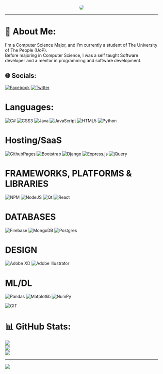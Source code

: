 <div align="center">
<img src="https://media.giphy.com/media/qgQUggAC3Pfv687qPC/giphy.gif" style="border-radius: 50%;">
</div>
<hr />

# 💫 About Me:
I'm a Computer Science Major, and I'm currently a student of The University of The People (UoP).<br>Before majoring in Computer Science, I was a self taught Software developer and a mentor in programming and software development.<br>


## 🌐 Socials:
[![Facebook](https://img.shields.io/badge/Facebook-%231877F2.svg?logo=Facebook&logoColor=white)](https://facebook.com/https://web.facebook.com/pyquinnnarlo) [![Twitter](https://img.shields.io/badge/Twitter-%231DA1F2.svg?logo=Twitter&logoColor=white)](https://twitter.com/https://twitter.com/quinn_narlo) 

# Languages:
![C#](https://img.shields.io/badge/c%23-%23239120.svg?style=flat-square&logo=c-sharp&logoColor=white) 
![CSS3](https://img.shields.io/badge/css3-%231572B6.svg?style=flat-square&logo=css3&logoColor=white) 
![Java](https://img.shields.io/badge/java-%23ED8B00.svg?style=flat-square&logo=openjdk&logoColor=white)
![JavaScript](https://img.shields.io/badge/javascript-%23323330.svg?style=flat-square&logo=javascript&logoColor=%23F7DF1E)
![HTML5](https://img.shields.io/badge/html5-%23E34F26.svg?style=flat-square&logo=html5&logoColor=white)
![Python](https://img.shields.io/badge/python-3670A0?style=flat-square&logo=python&logoColor=ffdd54)

# Hosting/SaaS
![GithubPages](https://img.shields.io/badge/github%20pages-121013?style=flat-square&logo=github&logoColor=white)
![Bootstrap](https://img.shields.io/badge/bootstrap-%238511FA.svg?style=flat-square&logo=bootstrap&logoColor=white)
![Django](https://img.shields.io/badge/django-%23092E20.svg?style=flat-square&logo=django&logoColor=white)
![Express.js](https://img.shields.io/badge/express.js-%23404d59.svg?style=flat-square&logo=express&logoColor=%2361DAFB)
![jQuery](https://img.shields.io/badge/jquery-%230769AD.svg?style=flat-square&logo=jquery&logoColor=white)

# FRAMEWORKS, PLATFORMS & LIBRARIES
![NPM](https://img.shields.io/badge/NPM-%23CB3837.svg?style=flat-square&logo=npm&logoColor=white)
![NodeJS](https://img.shields.io/badge/node.js-6DA55F?style=flat-square&logo=node.js&logoColor=white)
![Qt](https://img.shields.io/badge/Qt-%23217346.svg?style=flat-square&logo=Qt&logoColor=white)
![React](https://img.shields.io/badge/react-%2320232a.svg?style=flat-square&logo=react&logoColor=%2361DAFB)

# DATABASES
![Firebase](https://img.shields.io/badge/Firebase-039BE5?style=flat-square&logo=Firebase&logoColor=white)
![MongoDB](https://img.shields.io/badge/MongoDB-%234ea94b.svg?style=flat-square&logo=mongodb&logoColor=white)
![Postgres](https://img.shields.io/badge/postgres-%23316192.svg?style=flat-square&logo=postgresql&logoColor=white)

# DESIGN
![Adobe XD](https://img.shields.io/badge/Adobe%20XD-470137?style=flat-square&logo=Adobe%20XD&logoColor=#FF61F6)
![Adobe Illustrator](https://img.shields.io/badge/adobe%20illustrator-%23FF9A00.svg?style=flat-square&logo=adobe%20illustrator&logoColor=white)

# ML/DL
![Pandas](https://img.shields.io/badge/pandas-%23150458.svg?style=flat-square&logo=pandas&logoColor=white) 
![Matplotlib](https://img.shields.io/badge/Matplotlib-%23ffffff.svg?style=flat-square&logo=Matplotlib&logoColor=black) 
![NumPy](https://img.shields.io/badge/numpy-%23013243.svg?style=flat-square&logo=numpy&logoColor=white)

![GIT](https://img.shields.io/badge/Git-fc6d26?style=flat-square&logo=git&logoColor=white)
# 📊 GitHub Stats:
![](https://github-readme-stats.vercel.app/api?username=pyquinnnarlo&theme=nightowl&hide_border=false&include_all_commits=false&count_private=false)<br/>
![](https://github-readme-streak-stats.herokuapp.com/?user=pyquinnnarlo&theme=nightowl&hide_border=false)<br/>
![](https://github-readme-stats.vercel.app/api/top-langs/?username=pyquinnnarlo&theme=nightowl&hide_border=false&include_all_commits=false&count_private=false&layout=compact)

---
[![](https://visitcount.itsvg.in/api?id=pyquinnnarlo&icon=0&color=0)](https://visitcount.itsvg.in)

<!-- Proudly created with GPRM ( https://gprm.itsvg.in ) -->

